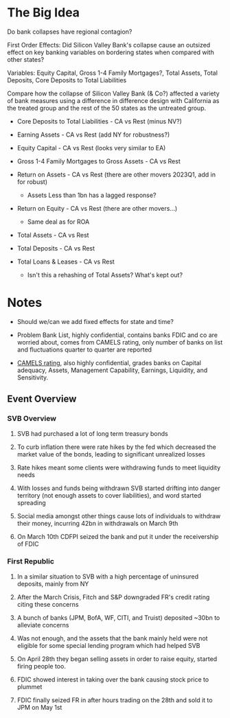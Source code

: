 # The Big Idea

Do bank collapses have regional contagion?

First Order Effects: Did Silicon Valley Bank's collapse cause an outsized effect on key banking variables on bordering states when compared with other states?

Variables: Equity Capital, Gross 1-4 Family Mortgages?, Total Assets, Total Deposits, Core Deposits to Total Liabilities





Compare how the collapse of Silicon Valley Bank (& Co?) affected a variety of bank measures using a difference in difference design with California as the treated group and the rest of the 50 states as the untreated group.

- Core Deposits to Total Liabilities - CA vs Rest (minus NV?)
 
- Earning Assets - CA vs Rest (add NY for robustness?)

- Equity Capital - CA vs Rest (looks very similar to EA)

- Gross 1-4 Family Mortgages to Gross Assets - CA vs Rest

- Return on Assets - CA vs Rest (there are other movers 2023Q1, add in for robust)
    - Assets Less than 1bn has a lagged response?

- Return on Equity - CA vs Rest (there are other movers...)
    - Same deal as for ROA

- Total Assets - CA vs Rest

- Total Deposits - CA vs Rest

- Total Loans & Leases - CA vs Rest
    - Isn't this a rehashing of Total Assets? What's kept out?


# Notes

- Should we/can we add fixed effects for state and time?

- Problem Bank List, highly confidential, contains banks FDIC and co are worried about, comes from CAMELS rating, only number of banks on list and fluctuations quarter to quarter are reported

- [CAMELS rating](https://en.wikipedia.org/wiki/CAMELS_rating_system), also highly confidential, grades banks on Capital adequacy, Assets, Management Capability, Earnings, Liquidity, and Sensitivity.

## Event Overview

### SVB Overview

1. SVB had purchased a lot of long term treasury bonds

2. To curb inflation there were rate hikes by the fed which decreased the market value of the bonds, leading to significant unrealized losses

3. Rate hikes meant some clients were withdrawing funds to meet liquidity needs

4. With losses and funds being withdrawn SVB started drifting into danger territory (not enough assets to cover liabilities), and word started spreading

5. Social media amongst other things cause lots of individuals to withdraw their money, incurring 42bn in withdrawals on March 9th

6. On March 10th CDFPI seized the bank and put it under the receivership of FDIC

### First Republic

1. In a similar situation to SVB with a high percentage of uninsured deposits, mainly from NY

2. After the March Crisis, Fitch and S&P downgraded FR's credit rating citing these concerns

3. A bunch of banks (JPM, BofA, WF, CITI, and Truist) deposited ~30bn to alleviate concerns

4. Was not enough, and the assets that the bank mainly held were not eligible for some special lending program which had helped SVB

5. On April 28th they began selling assets in order to raise equity, started firing people too.

6. FDIC showed interest in taking over the bank causing stock price to plummet

7. FDIC finally seized FR in after hours trading on the 28th and sold it to JPM on May 1st
